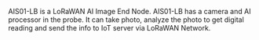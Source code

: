 AIS01-LB is a LoRaWAN AI Image End Node. AIS01-LB has a camera and AI processor in the probe. It can take photo, analyze the photo to get digital reading and send the info to IoT server via LoRaWAN Network.
